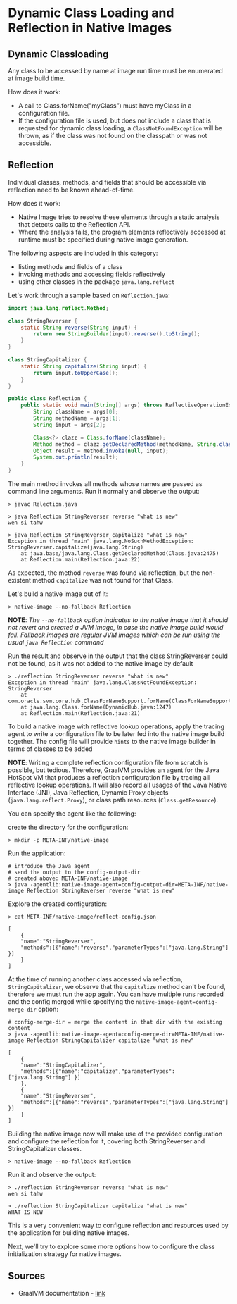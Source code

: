 # Dynamic Class Loading and Reflection in Native Images

## Dynamic Classloading
Any class to be accessed by name at image run time must be enumerated at image build time. 

How does it work:
* A call to Class.forName("myClass”) must have myClass in a configuration file. 
* If the configuration file is used, but does not include a class that is requested for dynamic class loading, a `ClassNotFoundException` will be thrown, as if the class was not found on the classpath or was not accessible.

## Reflection
Individual classes, methods, and fields that should be accessible via reflection need to be known ahead-of-time. 

How does it work:
* Native Image tries to resolve these elements through a static analysis that detects calls to the Reflection API. 
* Where the analysis fails, the program elements reflectively accessed at runtime must be specified during native image generation.

The following aspects are included in this category:
* listing methods and fields of a class 
* invoking methods and accessing fields reflectively 
* using other classes in the package `java.lang.reflect`

Let's work through a sample based on `Reflection.java`:
```java
import java.lang.reflect.Method;

class StringReverser {
    static String reverse(String input) {
        return new StringBuilder(input).reverse().toString();
    }
}

class StringCapitalizer {
    static String capitalize(String input) {
        return input.toUpperCase();
    }
}

public class Reflection {
    public static void main(String[] args) throws ReflectiveOperationException {
        String className = args[0];
        String methodName = args[1];
        String input = args[2];

        Class<?> clazz = Class.forName(className);
        Method method = clazz.getDeclaredMethod(methodName, String.class);
        Object result = method.invoke(null, input);
        System.out.println(result);
    }
}
```

The main method invokes all methods whose names are passed as command line arguments. Run it normally and observe the output:
```shell
> javac Relection.java

> java Reflection StringReverser reverse "what is new"
wen si tahw

> java Reflection StringReverser capitalize "what is new"
Exception in thread "main" java.lang.NoSuchMethodException: StringReverser.capitalize(java.lang.String)
	at java.base/java.lang.Class.getDeclaredMethod(Class.java:2475)
	at Reflection.main(Reflection.java:22)
```

As expected, the method `reverse` was found via reflection, but the non-existent method `capitalize` was not found for that Class.

Let's build a native image out of it:

```shell
> native-image --no-fallback Reflection
```

**NOTE**: *The `--no-fallback` option indicates to the native image that it should not revert and created a JVM image, in case the native image build would fail. Fallback images are regular JVM images which can be run using the usual `java Reflection` command*

Run the result and observe in the output that the class StringReverser could not be found, as it was not added to the native image by default
```shell
> ./reflection StringReverser reverse "what is new"
Exception in thread "main" java.lang.ClassNotFoundException: StringReverser
	at com.oracle.svm.core.hub.ClassForNameSupport.forName(ClassForNameSupport.java:60)
	at java.lang.Class.forName(DynamicHub.java:1247)
	at Reflection.main(Reflection.java:21)
```

To build a native image with reflective lookup operations, apply the tracing agent to write a configuration file to be later fed into the native image build together. The config file will provide `hints` to the native image builder in terms of classes to be added 

**NOTE**: Writing a complete reflection configuration file from scratch is possible, but tedious.
Therefore, GraalVM provides an agent for the Java HotSpot VM that produces a reflection configuration file by tracing all reflective lookup operations.
It will also record all usages of the Java Native Interface (JNI), Java Reflection, Dynamic Proxy objects (`java.lang.reflect.Proxy`), or class path resources (`Class.getResource`).

You can specify the agent like the following:

create the directory for the configuration:
```shell
> mkdir -p META-INF/native-image
```

Run the application:
```shell
# introduce the Java agent
# send the output to the config-output-dir
# created above: META-INF/native-image
> java -agentlib:native-image-agent=config-output-dir=META-INF/native-image Reflection StringReverser reverse "what is new"
```

Explore the created configuration:

```shell
> cat META-INF/native-image/reflect-config.json

[
    {
    "name":"StringReverser",
    "methods":[{"name":"reverse","parameterTypes":["java.lang.String"] }]
    }
]
```

At the time of running another class accessed via reflection, `StringCapitalizer`, we observe that the `capitalize` method can't be found, therefore we must run the app again. 
You can have multiple runs recorded and the config merged while specifying the `native-image-agent=config-merge-dir` option:

```shell
# config-merge-dir = merge the content in that dir with the existing content
> java -agentlib:native-image-agent=config-merge-dir=META-INF/native-image Reflection StringCapitalizer capitalize "what is new"

[
    {
    "name":"StringCapitalizer",
    "methods":[{"name":"capitalize","parameterTypes":["java.lang.String"] }]
    },
    {
    "name":"StringReverser",
    "methods":[{"name":"reverse","parameterTypes":["java.lang.String"] }]
    }
]
```

Building the native image now will make use of the provided configuration and configure the reflection for it, covering both StringReverser and StringCapitalizer classes.
```shell
> native-image --no-fallback Reflection
```

Run it and observe the output:
```shell
> ./reflection StringReverser reverse "what is new"
wen si tahw

> ./reflection StringCapitalizer capitalize "what is new"
WHAT IS NEW
```

This is a very convenient way to configure reflection and resources used by the application for building native images.

Next, we'll try to explore some more options how to configure the class initialization strategy for native images.

## Sources
* GraalVM documentation - [link](https://www.graalvm.org/reference-manual/native-image/Limitations/#reflection) 